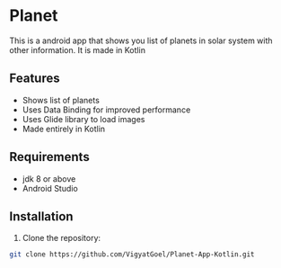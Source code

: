 # Planet

This is a android app that shows you list of planets in solar system with other information.
It is made in Kotlin

## Features

- Shows list of planets
- Uses Data Binding for improved performance
- Uses Glide library to load images
- Made entirely in Kotlin

## Requirements

- jdk 8 or above
- Android Studio

## Installation

1. Clone the repository:

```bash
git clone https://github.com/VigyatGoel/Planet-App-Kotlin.git
```
